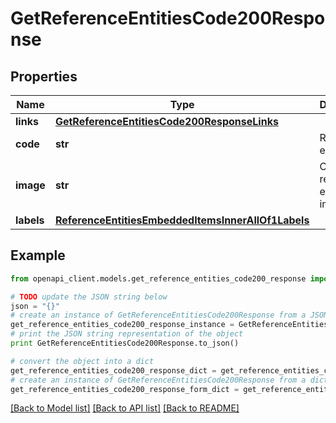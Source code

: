 # GetReferenceEntitiesCode200Response


## Properties
Name | Type | Description | Notes
------------ | ------------- | ------------- | -------------
**links** | [**GetReferenceEntitiesCode200ResponseLinks**](GetReferenceEntitiesCode200ResponseLinks.md) |  | [optional] 
**code** | **str** | Reference entity code | 
**image** | **str** | Code of the reference entity image | [optional] [default to 'null']
**labels** | [**ReferenceEntitiesEmbeddedItemsInnerAllOf1Labels**](ReferenceEntitiesEmbeddedItemsInnerAllOf1Labels.md) |  | [optional] 

## Example

```python
from openapi_client.models.get_reference_entities_code200_response import GetReferenceEntitiesCode200Response

# TODO update the JSON string below
json = "{}"
# create an instance of GetReferenceEntitiesCode200Response from a JSON string
get_reference_entities_code200_response_instance = GetReferenceEntitiesCode200Response.from_json(json)
# print the JSON string representation of the object
print GetReferenceEntitiesCode200Response.to_json()

# convert the object into a dict
get_reference_entities_code200_response_dict = get_reference_entities_code200_response_instance.to_dict()
# create an instance of GetReferenceEntitiesCode200Response from a dict
get_reference_entities_code200_response_form_dict = get_reference_entities_code200_response.from_dict(get_reference_entities_code200_response_dict)
```
[[Back to Model list]](../README.md#documentation-for-models) [[Back to API list]](../README.md#documentation-for-api-endpoints) [[Back to README]](../README.md)


